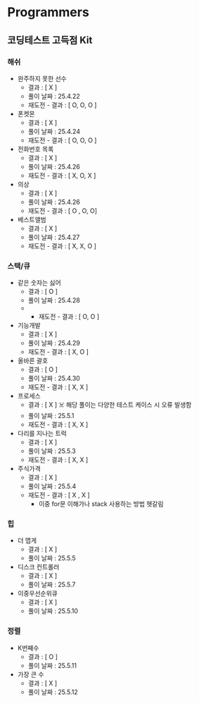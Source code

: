 # Programmers

## 코딩테스트 고득점 Kit

### 해쉬
- 완주하지 못한 선수
  - 결과 : [ X ]
  - 풀이 날짜 : 25.4.22
  - 재도전 - 결과 : [ O, O, O ]
- 폰켓몬
  - 결과 : [ X ]
  - 풀이 날짜 : 25.4.24
  - 재도전 - 결과 : [ O, O, O ]
- 전화번호 목록
  - 결과 : [ X ]
  - 풀이 날짜 : 25.4.26
  - 재도전 - 결과 : [ X, O, X ]
- 의상
  - 결과 : [ X ]
  - 풀이 날짜 : 25.4.26
  - 재도전 - 결과 : [ O , O, O]
- 베스트앨범
  - 결과 : [ X ]
  - 풀이 날짜 : 25.4.27
  - 재도전 - 결과 : [ X, X, O ]

### 스택/큐
- 같은 숫자는 싫어
  - 결과 : [ O ]
  - 풀이 날짜 : 25.4.28
  - - 재도전 - 결과 : [ O, O ]
- 기능개발
  - 결과 : [ X ]
  - 풀이 날짜 : 25.4.29
  - 재도전 - 결과 : [ X, O ]
- 올바른 괄호
  - 결과 : [ O ]
  - 풀이 날짜 : 25.4.30
  - 재도전 - 결과 : [ X, X ]
- 프로세스
  - 결과 : [ X ] ☠️ 해당 풀이는 다양한 테스트 케이스 시 오류 발생함
  - 풀이 날짜 : 25.5.1
  - 재도전 - 결과 : [ X, X ]
- 다리를 지나는 트럭
  - 결과 : [ X ]
  - 풀이 날짜 : 25.5.3
  - 재도전 - 결과 : [ X, X ]
- 주식가격
  - 결과 : [ X ]
  - 풀이 날짜 : 25.5.4
  - 재도전 - 결과 : [ X , X ]
    - 이중 for문 이해가나 stack 사용하는 방법 헷갈림

### 힙
- 더 맵게
  - 결과 : [ X ]
  - 풀이 날짜 : 25.5.5
- 디스크 컨트롤러
  - 결과 : [ X ]
  - 풀이 날짜 : 25.5.7
- 이중우선순위큐
  - 결과 : [ X ]
  - 풀이 날짜 : 25.5.10

### 정렬
- K번째수
  - 결과 : [ O ]
  - 풀이 날짜 : 25.5.11
- 가장 큰 수
  - 결과 : [ X ]
  - 풀이 날짜 : 25.5.12